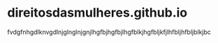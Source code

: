# direitosdasmulheres.github.io

fvdgfnhgdlknvgdlnjglnglnjgnjlhgfbjhgfbjlhgfblkjhgfbljkfjlhfbljhfbljblkjbc